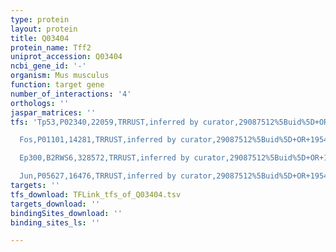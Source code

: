 ```yaml
---
type: protein
layout: protein
title: Q03404
protein_name: Tff2
uniprot_accession: Q03404
ncbi_gene_id: '-'
organism: Mus musculus
function: target gene
number_of_interactions: '4'
orthologs: ''
jaspar_matrices: ''
tfs: 'Tp53,P02340,22059,TRRUST,inferred by curator,29087512%5Buid%5D+OR+19541923%5Buid%5D,Yes

  Fos,P01101,14281,TRRUST,inferred by curator,29087512%5Buid%5D+OR+19541923%5Buid%5D,Yes

  Ep300,B2RWS6,328572,TRRUST,inferred by curator,29087512%5Buid%5D+OR+19541923%5Buid%5D,Yes

  Jun,P05627,16476,TRRUST,inferred by curator,29087512%5Buid%5D+OR+19541923%5Buid%5D,Yes'
targets: ''
tfs_download: TFLink_tfs_of_Q03404.tsv
targets_download: ''
bindingSites_download: ''
binding_sites_ls: ''

---
```


